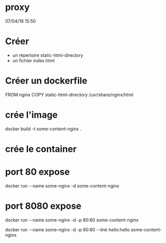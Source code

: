 # proxy
07/04/18 15:50

# Créer 
- un répertoire static-html-directory
- un fichier index.html

# Créer un dockerfile
FROM nginx
COPY static-html-directory /usr/share/nginx/html

# crée l'image
docker build -t some-content-nginx .

# crée le container
# port 80 expose
docker run --name some-nginx -d some-content-nginx
# port 8080 expose
docker run --name some-nginx -d -p 80:80 some-content-nginx

docker run --name some-nginx -d -p 80:80  --link hello:hello some-content-nginx
